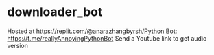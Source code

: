 # downloader_bot
 Hosted at https://replit.com/@anarazhangbyrsh/Python
 Bot: https://t.me/reallyAnnoyingPythonBot
Send a Youtube link to get audio version 
